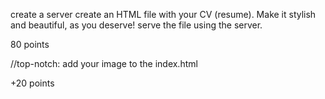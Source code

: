 create a server
create an HTML file with your CV (resume).
Make it stylish and beautiful, as you deserve!
serve the file using the server.

80 points

//top-notch:
add your image to the index.html

+20 points